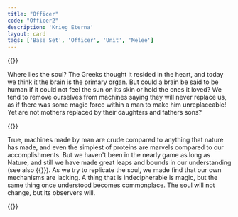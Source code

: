 ```yaml
---
title: "Officer"
code: "Officer2"
description: 'Krieg Eterna'
layout: card
tags: ['Base Set', 'Officer', 'Unit', 'Melee']
---
```

{{<card-detail-page title="Officer2" artwork="An Officer of the Imperial Horse Guards Charging by Théodore Géricault (1812)">}}
<p>
Where lies the soul? The Greeks thought it resided in the heart, and today we think it the brain is the primary organ. But could a brain be said to be human if it could not feel the sun on its skin or hold the ones it loved? We tend to remove ourselves from machines saying they will never replace us, as if there was some magic force within a man to make him unreplaceable! Yet are not mothers replaced by their daughters and fathers sons? 
</p>
{{<card-detail-image file="talos.jpg" caption="Jason and the Argonauts (1963)">}}
<p>
True, machines made by man are crude compared to anything that nature has made, and even the simplest of proteins are marvels compared to our accomplishments. But we haven't been in the nearly game as long as Nature, and still we have made great leaps and bounds in our understanding (see also {{<cardlink name="Omen">}}). As we try to replicate the soul, we made find that our own mechanisms are lacking. A thing that is indecipherable is magic, but the same thing once understood becomes commonplace. The soul will not change, but its observers will. </p>
{{</card-detail-page>}}